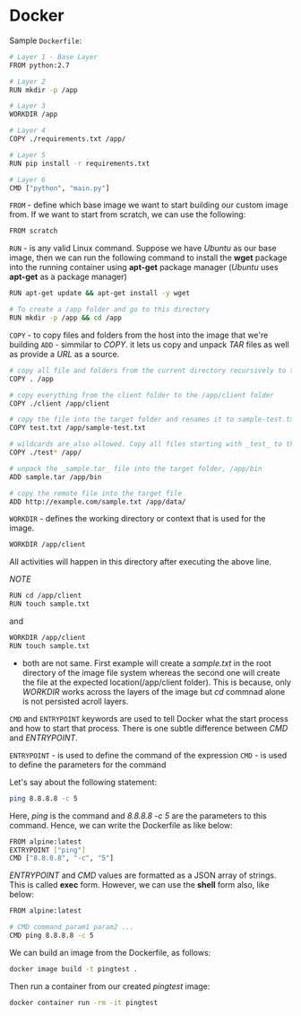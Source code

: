 # Docker


Sample `Dockerfile`:

```sh
# Layer 1 - Base Layer
FROM python:2.7

# Layer 2
RUN mkdir -p /app

# Layer 3
WORKDIR /app

# Layer 4
COPY ./requirements.txt /app/

# Layer 5
RUN pip install -r requirements.txt

# Layer 6
CMD ["python", "main.py"]
```

`FROM` - define which base image we want to start building our custom image from. If we want to start from scratch, we can use the following:
```sh
FROM scratch
```

`RUN` - is any valid Linux command. Suppose we have _Ubuntu_ as our base image, then we can run the following command to install the __wget__ package into the running container using __apt-get__ package manager (_Ubuntu_ uses __apt-get__ as a package manager)
```sh
RUN apt-get update && apt-get install -y wget
```

```sh
# To create a /app folder and go to this directory
RUN mkdir -p /app && cd /app
```

`COPY` - to copy files and folders from the host into the image that we're building
`ADD` - simmilar to _COPY_. it lets us copy and unpack _TAR_ files as well as provide a _URL_ as a source.

```sh
# copy all file and folders from the current directory recursively to the /app folder inside the image
COPY . /app

# copy everything from the client folder to the /app/client folder
COPY ./client /app/client

# copy the file into the target folder and renames it to sample-test.txt
COPY test.txt /app/sample-test.txt

# wildcards are also allowed. Copy all files starting with _test_ to the _app_ folder
COPY ./test* /app/

# unpack the _sample.tar_ file into the target folder, /app/bin
ADD sample.tar /app/bin

# copy the remote file into the target file
ADD http://example.com/sample.txt /app/data/
```

`WORKDIR` - defines the working directory or context that is used for the image.

```sh
WORKDIR /app/client
```

All activities will happen in this directory after executing the above line.

*NOTE*
```sh
RUN cd /app/client
RUN touch sample.txt
```

and 

```sh
WORKDIR /app/client
RUN touch sample.txt
```

- both are not same. First example will create a _sample.txt_ in the root directory of the image file system whereas the second one will create the file at the expected location(/app/client folder). This is because, only _WORKDIR_ works across the layers of the image but _cd_ commnad alone is not persisted acroll layers.


`CMD` and `ENTRYPOINT` keywords are used to tell Docker what the start process and how to start that process. There is one subtle difference between _CMD_ and _ENTRYPOINT_.

`ENTRYPOINT` - is used to define the command of the expression
`CMD` - is used to define the parameters for the command

Let's say about the following statement:
```sh
ping 8.8.8.8 -c 5
```

Here, _ping_ is the command and _8.8.8.8 -c 5_ are the parameters to this command. Hence, we can write the Dockerfile as like below:

```sh
FROM alpine:latest
EXTRYPOINT ["ping"]
CMD ["8.8.8.8", "-c", "5"]
```

_ENTRYPOINT_ and _CMD_ values are formatted as a JSON array of strings. This is called __exec__ form. However, we can use the __shell__ form also, like below:
```sh
FROM alpine:latest

# CMD command param1 param2 ...
CMD ping 8.8.8.8 -c 5
```

We can build an image from the Dockerfile, as follows:
```sh
docker image build -t pingtest .
```

Then run  a container from our created _pingtest_ image:
```sh
docker container run -rm -it pingtest
```


